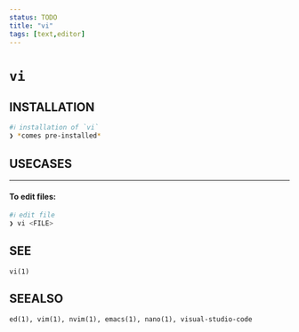 ```yaml
---
status: TODO
title: "vi"
tags: [text,editor]
---
```


# `vi`

## INSTALLATION


```bash
#ℹ︎ installation of `vi`
❯ *comes pre-installed*
```


## USECASES

----
#### To edit files:


```bash
#ℹ︎ edit file
❯ vi <FILE>
```



## SEE

    vi(1)

## SEEALSO

    ed(1), vim(1), nvim(1), emacs(1), nano(1), visual-studio-code

